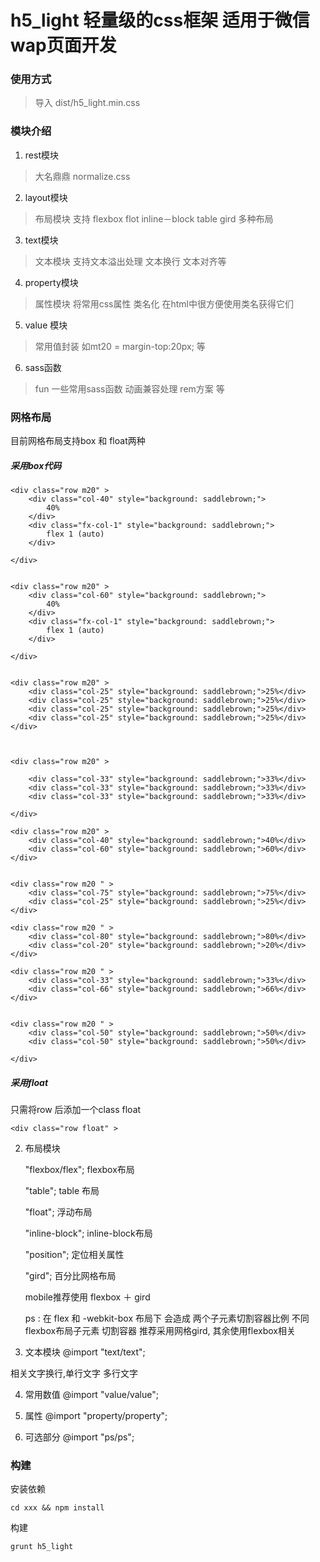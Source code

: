 h5_light 轻量级的css框架 适用于微信 wap页面开发
==
### 使用方式
> 导入 dist/h5_light.min.css


### 模块介绍   
1. rest模块 

> 大名鼎鼎 normalize.css 


2. layout模块

> 布局模块 支持 flexbox flot inline－block table gird 多种布局 

3. text模块

> 文本模块 支持文本溢出处理 文本换行 文本对齐等

4. property模块

> 属性模块 将常用css属性 类名化 在html中很方便使用类名获得它们

5. value 模块

> 常用值封装  如mt20  = margin-top:20px;  等

6. sass函数

> fun 一些常用sass函数 动画兼容处理 rem方案 等



### 网格布局

目前网格布局支持box 和 float两种


##### 采用box代码

    <div class="row m20" >
        <div class="col-40" style="background: saddlebrown;">
            40%
        </div>
        <div class="fx-col-1" style="background: saddlebrown;">
            flex 1 (auto)
        </div>
    
    </div>
    
    
    <div class="row m20" >
        <div class="col-60" style="background: saddlebrown;">
            40%
        </div>
        <div class="fx-col-1" style="background: saddlebrown;">
            flex 1 (auto)
        </div>
    
    </div>
    
    
    <div class="row m20" >
        <div class="col-25" style="background: saddlebrown;">25%</div>
        <div class="col-25" style="background: saddlebrown;">25%</div>
        <div class="col-25" style="background: saddlebrown;">25%</div>
        <div class="col-25" style="background: saddlebrown;">25%</div>
    </div>
    
    
    
    <div class="row m20" >
    
        <div class="col-33" style="background: saddlebrown;">33%</div>
        <div class="col-33" style="background: saddlebrown;">33%</div>
        <div class="col-33" style="background: saddlebrown;">33%</div>
    
    </div>
    
    <div class="row m20" >
        <div class="col-40" style="background: saddlebrown;">40%</div>
        <div class="col-60" style="background: saddlebrown;">60%</div>
    </div>
    
    
    <div class="row m20 " >
        <div class="col-75" style="background: saddlebrown;">75%</div>
        <div class="col-25" style="background: saddlebrown;">25%</div>
    </div>
    
    <div class="row m20 " >
        <div class="col-80" style="background: saddlebrown;">80%</div>
        <div class="col-20" style="background: saddlebrown;">20%</div>
    </div>
    
    <div class="row m20 " >
        <div class="col-33" style="background: saddlebrown;">33%</div>
        <div class="col-66" style="background: saddlebrown;">66%</div>
    </div>
    
    
    <div class="row m20 " >
        <div class="col-50" style="background: saddlebrown;">50%</div>
        <div class="col-50" style="background: saddlebrown;">50%</div>
    
    </div>

##### 采用float
只需将row 后添加一个class float

    <div class="row float" >



2. 布局模块 
   
    "flexbox/flex"; flexbox布局

     "table"; table 布局
    
   "float"; 浮动布局
    
    "inline-block"; inline-block布局
    
    "position"; 定位相关属性
    
     "gird";   百分比网格布局
    

    mobile推荐使用 flexbox ＋ gird
    
    ps :  在 flex 和 -webkit-box 布局下 会造成 两个子元素切割容器比例 不同
          flexbox布局子元素 切割容器 推荐采用网格gird, 其余使用flexbox相关
    

3. 文本模块
@import "text/text";

相关文字换行,单行文字 多行文字


4. 常用数值
@import "value/value";

5. 属性
@import "property/property";

6. 可选部分
@import "ps/ps";


### 构建

安装依赖
<pre><code>cd xxx && npm install</code></pre>

构建
<pre><code>grunt h5_light</code><pre>
